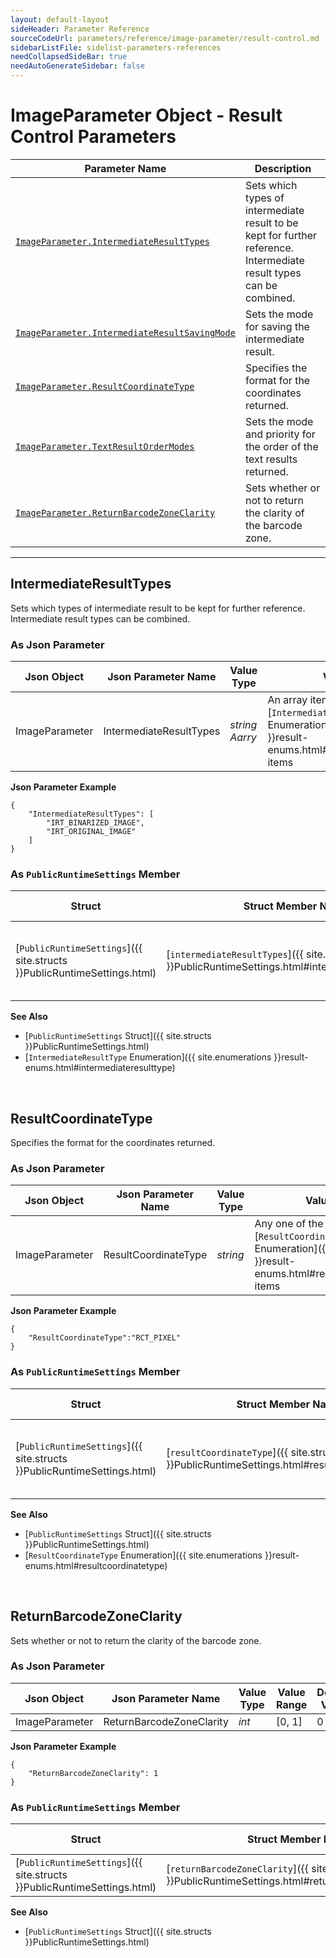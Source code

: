 ```yaml
---
layout: default-layout
sideHeader: Parameter Reference
sourceCodeUrl: parameters/reference/image-parameter/result-control.md
sidebarListFile: sidelist-parameters-references
needCollapsedSideBar: true
needAutoGenerateSidebar: false
---
```


# ImageParameter Object - Result Control Parameters

 | Parameter Name | Description |
 | -------------- | ----------- | 
 | [`ImageParameter.IntermediateResultTypes`](#intermediateresulttypes) | Sets which types of intermediate result to be kept for further reference. Intermediate result types can be combined. | 
 | [`ImageParameter.IntermediateResultSavingMode`](IntermediateResultSavingMode.md#intermediateresultsavingmode) | Sets the mode for saving the intermediate result. | 
 | [`ImageParameter.ResultCoordinateType`](#resultcoordinatetype) | Specifies the format for the coordinates returned. | 
 | [`ImageParameter.TextResultOrderModes`](TextResultOrderModes.md#textresultordermodes) | Sets the mode and priority for the order of the text results returned. | 
 | [`ImageParameter.ReturnBarcodeZoneClarity`](#returnbarcodezoneclarity) | Sets whether or not to return the clarity of the barcode zone. |  
 
---

## IntermediateResultTypes
Sets which types of intermediate result to be kept for further reference. Intermediate result types can be combined.  

### As Json Parameter

| Json Object |	Json Parameter Name | Value Type | Value Range | Default Value |
| ----------- | ------------------- | ---------- | ----------- | ------------- |
| ImageParameter | IntermediateResultTypes | *string Aarry* | An array item can be any one of the [`IntermediateResultTypes` Enumeration]({{ site.enumerations }}result-enums.html#intermediateresulttype) items | `null` |

**Json Parameter Example**   
```
{
    "IntermediateResultTypes": [
        "IRT_BINARIZED_IMAGE",
        "IRT_ORIGINAL_IMAGE"
    ]
}
```

### As `PublicRuntimeSettings` Member

| Struct |	Struct Member Name | Value Type | Value Range | Default Value |
| ------ | ------------------ | ---------- | ----------- | ------------- |
| [`PublicRuntimeSettings`]({{ site.structs }}PublicRuntimeSettings.html) | [`intermediateResultTypes`]({{ site.structs }}PublicRuntimeSettings.html#intermediateresulttypes) | *int* | A combined value of [`IntermediateResultType` Enumeration]({{ site.enumerations }}result-enums.html#intermediateresulttype) items. | `IRT_NO_RESULT` (0) |

**See Also**   
- [`PublicRuntimeSettings` Struct]({{ site.structs }}PublicRuntimeSettings.html)
- [`IntermediateResultType` Enumeration]({{ site.enumerations }}result-enums.html#intermediateresulttype)



&nbsp;




## ResultCoordinateType
Specifies the format for the coordinates returned.

### As Json Parameter

| Json Object |	Json Parameter Name | Value Type | Value Range | Default Value |
| ----------- | ------------------- | ---------- | ----------- | ------------- |
| ImageParameter | ResultCoordinateType | *string* | Any one of the [`ResultCoordinateType` Enumeration]({{ site.enumerations }}result-enums.html#resultcoordinatetype) items | "RCT_PIXEL" |

**Json Parameter Example**   
```
{
    "ResultCoordinateType":"RCT_PIXEL"
}
```

### As `PublicRuntimeSettings` Member

| Struct |	Struct Member Name | Value Type | Value Range | Default Value |
| ------ | ------------------ | ---------- | ----------- | ------------- |
| [`PublicRuntimeSettings`]({{ site.structs }}PublicRuntimeSettings.html) | [`resultCoordinateType`]({{ site.structs }}PublicRuntimeSettings.html#resultcoordinatetype) | [`ResultCoordinateType`]({{ site.enumerations }}result-enums.html#resultcoordinatetype) | Any one of the [`ResultCoordinateType` Enumeration]({{ site.enumerations }}result-enums.html#resultcoordinatetype) items.| `IRSM_MEMORY`|

**See Also**   
- [`PublicRuntimeSettings` Struct]({{ site.structs }}PublicRuntimeSettings.html)
- [`ResultCoordinateType` Enumeration]({{ site.enumerations }}result-enums.html#resultcoordinatetype)



&nbsp;



## ReturnBarcodeZoneClarity
Sets whether or not to return the clarity of the barcode zone.

### As Json Parameter

| Json Object |	Json Parameter Name | Value Type | Value Range | Default Value |
| ----------- | ------------------- | ---------- | ----------- | ------------- |
| ImageParameter | ReturnBarcodeZoneClarity | *int* | [0, 1] | 0 |

**Json Parameter Example**   
```
{
    "ReturnBarcodeZoneClarity": 1
}
```

### As `PublicRuntimeSettings` Member

| Struct |	Struct Member Name | Value Type | Value Range | Default Value |
| ------ | ------------------ | ---------- | ----------- | ------------- |
| [`PublicRuntimeSettings`]({{ site.structs }}PublicRuntimeSettings.html) | [`returnBarcodeZoneClarity`]({{ site.structs }}PublicRuntimeSettings.html#returnbarcodezoneclarity) | *int* | [0, 1] | 0 |

**See Also**   
- [`PublicRuntimeSettings` Struct]({{ site.structs }}PublicRuntimeSettings.html)
